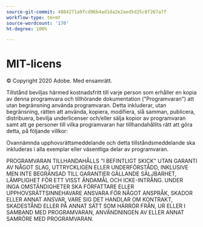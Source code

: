 ```yaml
---
source-git-commit: 4884271a9fcd96b4ad1da2e2aed5d25c8f267a7f
workflow-type: tm+mt
source-wordcount: '170'
ht-degree: 100%

---
```

# MIT-licens

© Copyright 2020 Adobe. Med ensamrätt.

Tillstånd beviljas härmed kostnadsfritt till varje person som erhåller en kopia av denna programvara och tillhörande dokumentation (&quot;Programvaran&quot;) att utan begränsning använda programvaran. Detta inkluderar, utan begränsning, rätten att använda, kopiera, modifiera, slå samman, publicera, distribuera, bevilja underlicenser och/eller sälja kopior av programvaran samt att ge personer till vilka programvaran har tillhandahållits rätt att göra detta, på följande villkor:

Ovannämnda upphovsrättsmeddelande och detta tillståndsmeddelande ska inkluderas i alla exemplar eller väsentliga delar av programvaran.

PROGRAMVARAN TILLHANDAHÅLLS &quot;I BEFINTLIGT SKICK&quot; UTAN GARANTI AV NÅGOT SLAG, UTTRYCKLIGEN ELLER UNDERFÖRSTÅDD, INKLUSIVE MEN INTE BEGRÄNSAD TILL GARANTIER GÄLLANDE SÄLJBARHET, LÄMPLIGHET FÖR ETT VISST ÄNDAMÅL OCH ICKE-INTRÅNG. UNDER INGA OMSTÄNDIGHETER SKA
FÖRFATTARE ELLER UPPHOVSRÄTTSINNEHAVARE ANSVARA FÖR NÅGOT ANSPRÅK, SKADOR ELLER ANNAT ANSVAR, VARE SIG DET HANDLAR OM KONTRAKT, SKADESTÅND ELLER PÅ ANNAT SÄTT SOM HÄRRÖR FRÅN, UR ELLER I SAMBAND MED PROGRAMVARAN, ANVÄNDNINGEN AV ELLER ANNAT SAMRÖRE MED PROGRAMVARAN.

